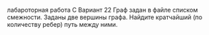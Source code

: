лабароторная работа С 
Вариант 22
Граф задан в файле списком смежности. Заданы две вершины графа. Найдите кратчайший (по количеству ребер)
путь между ними.
